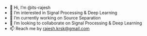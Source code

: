 - 👋 Hi, I’m @its-rajesh
- 👀 I’m interested in Signal Processing & Deep Learning
- 🌱 I’m currently working on Source Separation
- 💞️ I’m looking to collaborate on Signal Processing & Deep Learning
- 📫 Reach me by rajesh.krsk@gmail.com

<!---
its-rajesh/its-rajesh is a ✨ special ✨ repository because its `README.md` (this file) appears on your GitHub profile.
You can click the Preview link to take a look at your changes.
--->
